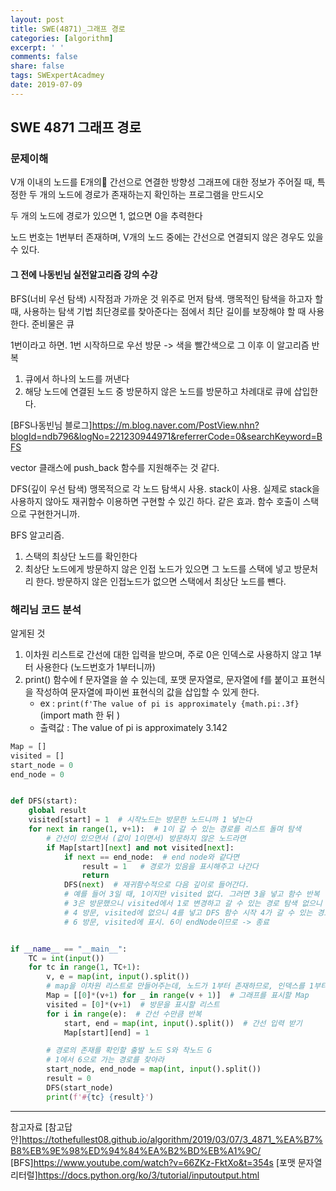 ```yaml
---
layout: post
title: SWE(4871)_그래프 경로
categories: [algorithm]
excerpt: ' '
comments: false
share: false
tags: SWExpertAcadmey
date: 2019-07-09
---
```


## SWE 4871 그래프 경로

### 문제이해

V개 이내의 노드를 E개의 간선으로 연결한 방향성 그래프에 대한 정보가 주어질 때, 특정한 두 개의 노드에 경로가 존재하는지 확인하는 프로그램을 만드시오

두 개의 노드에 경로가 있으면 1, 없으면 0을 추력한다

노드 번호는 1번부터 존재하며, V개의 노드 중에는 간선으로 연결되지 않은 경우도 있을 수 있다.

#### 그 전에 나동빈님 실전알고리즘 강의 수강

BFS(너비 우선 탐색)
시작점과 가까운 것 위주로 먼저 탐색. 맹목적인 탐색을 하고자 할 때, 사용하는 탐색 기법
최단경로를 찾아준다는 점에서 최단 길이를 보장해야 할 때 사용한다.
준비물은 큐

1번이라고 하면. 1번 시작하므로 우선 방문 -> 색을 빨간색으로
그 이후 이 알고리즘 반복

1. 큐에서 하나의 노드를 꺼낸다
2. 해당 노드에 연결된 노드 중 방문하지 않은 노드를 방문하고 차례대로 큐에 삽입한다.

[BFS나동빈님 블로그]<https://m.blog.naver.com/PostView.nhn?blogId=ndb796&logNo=221230944971&referrerCode=0&searchKeyword=BFS>

vector 클래스에 push_back 함수를 지원해주는 것 같다.

DFS(깊이 우선 탐색)
맹목적으로 각 노드 탐색시 사용. stack이 사용.
실제로 stack을 사용하지 않아도 재귀함수 이용하면 구현할 수 있긴 하다. 같은 효과. 함수 호출이 스택으로 구현한거니까.

BFS 알고리즘.

1. 스택의 최상단 노드를 확인한다
2. 최상단 노드에게 방문하지 않은 인접 노드가 있으면 그 노드를 스택에 넣고 방문처리 한다. 방문하지 않은 인접노드가 없으면 스택에서 최상단 노드를 뺸다.

### 해리님 코드 분석

알게된 것

1. 이차원 리스트로 간선에 대한 입력을 받으며, 주로 0은 인덱스로 사용하지 않고 1부터 사용한다 (노드번호가 1부터니까)
2. print() 함수에 f 문자열을 쓸 수 있는데, 포맷 문자열로, 문자열에 f를 붙이고 표현식을 작성하여 문자열에 파이썬 표현식의 값을 삽입할 수 있게 한다.
   - ex : `print(f'The value of pi is approximately {math.pi:.3f}` (import math 한 뒤 )
   - 출력값 : The value of pi is approximately 3.142

```python
Map = []
visited = []
start_node = 0
end_node = 0


def DFS(start):
    global result
    visited[start] = 1  # 시작노드는 방문한 노드니까 1 넣는다
    for next in range(1, v+1):  # 1이 갈 수 있는 경로를 리스트 돌며 탐색
        # 간선이 있으면서 (값이 1이면서) 방문하지 않은 노드라면
        if Map[start][next] and not visited[next]:
            if next == end_node:  # end node와 같다면
                result = 1   # 경로가 있음을 표시해주고 나간다
                return
            DFS(next)  # 재귀함수적으로 다음 깊이로 들어간다.
            # 예를 들어 3일 때, 1이지만 visited 없다. 그러면 3을 넣고 함수 반복
            # 3은 방문했으니 visited에서 1로 변경하고 갈 수 있는 경로 탐색 없으니 함수 다시 빠져나오고
            # 4 방문, visited에 없으니 4를 넣고 DFS 함수 시작 4가 갈 수 있는 경로 탐색 -> 6이 있네
            # 6 방문, visited에 표시. 6이 endNode이므로 -> 종료


if __name__ == "__main__":
    TC = int(input())
    for tc in range(1, TC+1):
        v, e = map(int, input().split())
        # map을 이차원 리스트로 만들어주는데, 노드가 1부터 존재하므로, 인덱스를 1부터 사용하기 위해 v+1을 곱해줌
        Map = [[0]*(v+1) for _ in range(v + 1)]  # 그래프를 표시할 Map
        visited = [0]*(v+1)  # 방문을 표시할 리스트
        for i in range(e):  # 간선 수만큼 반복
            start, end = map(int, input().split())  # 간선 입력 받기
            Map[start][end] = 1

        # 경로의 존재를 확인할 출발 노드 S와 착노드 G
        # 1에서 6으로 가는 경로를 찾아라
        start_node, end_node = map(int, input().split())
        result = 0
        DFS(start_node)
        print(f'#{tc} {result}')

```

---

참고자료
[참고답안]<https://tothefullest08.github.io/algorithm/2019/03/07/3_4871_%EA%B7%B8%EB%9E%98%ED%94%84%EA%B2%BD%EB%A1%9C/>
[BFS]<https://www.youtube.com/watch?v=66ZKz-FktXo&t=354s>
[포맷 문자열 리터럴]<https://docs.python.org/ko/3/tutorial/inputoutput.html>
